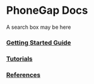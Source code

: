 # PhoneGap Docs

A search box may be here

<a href="guides/start"><h3>Getting Started Guide</h3></a>
<a href="tutorials/configure/01-icons.html"><h3>Tutorials</h3></a>
<a href="refs/"><h3>References</h3></a>


